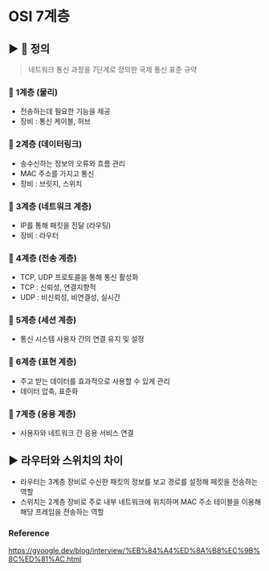 # OSI 7계층
## ▶ 📗 정의 
> 네트워크 통신 과정을 7단계로 정의한 국제 통신 표준 규약

### 📌 **1계층 (물리)**
- 전송하는데 필요한 기능을 제공
- 장비 : 통신 케이블, 허브

### 📌 **2계층 (데이터링크)**
- 송수신하는 정보의 오류와 흐름 관리
- MAC 주소를 가지고 통신
- 장비 : 브릿지, 스위치

### 📌 **3계층 (네트워크 계층)**
- IP를 통해 패킷을 전달 (라우팅)
- 장비 : 라우터

### 📌 **4계층 (전송 계층)**
- TCP, UDP 프로토콜을 통해 통신 활성화
- TCP : 신뢰성, 연결지향적
- UDP : 비신뢰성, 비연결성, 실시간

### 📌 **5계층 (세션 계층)**
- 통신 시스템 사용자 간의 연결 유지 및 설정

### 📌 **6계층 (표현 계층)**
- 주고 받는 데이터를 효과적으로 사용할 수 있게 관리
- 데이터 압축, 표준화

### 📌 **7계층 (응용 계층)**
- 사용자와 네트워크 간 응용 서비스 연결

## ▶ 라우터와 스위치의 차이
- 라우터는 3계층 장비로 수신한 패킷의 정보를 보고 경로를 설정해 패킷을 전송하는 역할
- 스위치는 2계층 장비로 주로 내부 네트워크에 위치하며 MAC 주소 테이블을 이용해 해당 프레임을 전송하는 역할

### Reference
https://gyoogle.dev/blog/interview/%EB%84%A4%ED%8A%B8%EC%9B%8C%ED%81%AC.html